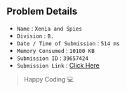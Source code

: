 ## Problem Details 
 
- `Name`                      : `Xenia and Spies`
- `Division`                  : `B.`
- `Date / Time of Submission` : `514 ms`
- `Memory Consumed`           : `10100 KB`
- `Submission ID`             : `39657424`
- `Submission Link`           : [Click Here](http://codeforces.com/contest/342/submission/39657424)

> Happy Coding   :computer: